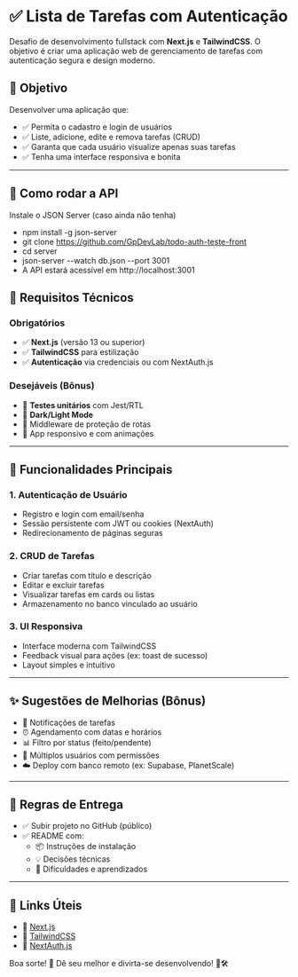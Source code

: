 # ✅ Lista de Tarefas com Autenticação

Desafio de desenvolvimento fullstack com **Next.js** e **TailwindCSS**. O objetivo é criar uma aplicação web de gerenciamento de tarefas com autenticação segura e design moderno.

## 🎯 Objetivo

Desenvolver uma aplicação que:
- ✅ Permita o cadastro e login de usuários
- ✅ Liste, adicione, edite e remova tarefas (CRUD)
- ✅ Garanta que cada usuário visualize apenas suas tarefas
- ✅ Tenha uma interface responsiva e bonita

---

## 🚀 Como rodar a API
Instale o JSON Server (caso ainda não tenha)
- npm install -g json-server
- git clone https://github.com/GpDevLab/todo-auth-teste-front
- cd server
- json-server --watch db.json --port 3001
- A API estará acessível em http://localhost:3001

## 📌 Requisitos Técnicos

### **Obrigatórios**
- ✅ **Next.js** (versão 13 ou superior)
- ✅ **TailwindCSS** para estilização
- ✅ **Autenticação** via credenciais ou com NextAuth.js

### **Desejáveis (Bônus)**
- 🧪 **Testes unitários** com Jest/RTL
- 🎨 **Dark/Light Mode**
- 🔐 Middleware de proteção de rotas
- 📱 App responsivo e com animações

---

## 🚀 Funcionalidades Principais

### **1. Autenticação de Usuário**
- Registro e login com email/senha
- Sessão persistente com JWT ou cookies (NextAuth)
- Redirecionamento de páginas seguras

### **2. CRUD de Tarefas**
- Criar tarefas com título e descrição
- Editar e excluir tarefas
- Visualizar tarefas em cards ou listas
- Armazenamento no banco vinculado ao usuário

### **3. UI Responsiva**
- Interface moderna com TailwindCSS
- Feedback visual para ações (ex: toast de sucesso)
- Layout simples e intuitivo

---

## ✨ Sugestões de Melhorias (Bônus)

- 🔔 Notificações de tarefas
- ⏰ Agendamento com datas e horários
- 📊 Filtro por status (feito/pendente)
- 👥 Múltiplos usuários com permissões
- ☁️ Deploy com banco remoto (ex: Supabase, PlanetScale)

---

## 📌 Regras de Entrega

- ✅ Subir projeto no GitHub (público)
- ✅ README com:
  - 📦 Instruções de instalação
  - 💡 Decisões técnicas
  - 🚧 Dificuldades e aprendizados

---

## 📎 Links Úteis

- 🔗 [Next.js](https://nextjs.org/)
- 🎨 [TailwindCSS](https://tailwindcss.com/)
- 🔐 [NextAuth.js](https://next-auth.js.org/)

Boa sorte! 🚀 Dê seu melhor e divirta-se desenvolvendo! 🧠🛠️
